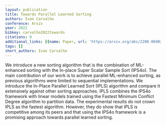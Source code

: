 ```yaml
---
layout: publication
title: Towards Parallel Learned Sorting
authors: Ivan Carvalho
conference: Arxiv
year: 2022
bibkey: carvalho2022towards
citations: 0
additional_links: [{name: Paper, url: 'https://arxiv.org/abs/2208.06902'}]
tags: []
short_authors: Ivan Carvalho
---
```

We introduce a new sorting algorithm that is the combination of ML-enhanced
sorting with the In-place Super Scalar Sample Sort (IPS4o). The main
contribution of our work is to achieve parallel ML-enhanced sorting, as
previous algorithms were limited to sequential implementations. We introduce
the In-Place Parallel Learned Sort (IPLS) algorithm and compare it extensively
against other sorting approaches. IPLS combines the IPS4o framework with linear
models trained using the Fastest Minimum Conflict Degree algorithm to partition
data. The experimental results do not crown IPLS as the fastest algorithm.
However, they do show that IPLS is competitive among its peers and that using
the IPS4o framework is a promising approach towards parallel learned sorting.
